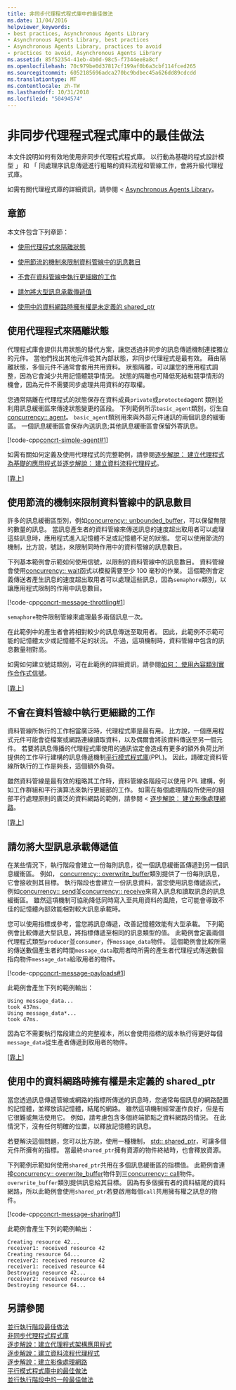 ```yaml
---
title: 非同步代理程式程式庫中的最佳做法
ms.date: 11/04/2016
helpviewer_keywords:
- best practices, Asynchronous Agents Library
- Asynchronous Agents Library, best practices
- Asynchronous Agents Library, practices to avoid
- practices to avoid, Asynchronous Agents Library
ms.assetid: 85f52354-41eb-4b0d-98c5-f7344ee8a8cf
ms.openlocfilehash: 70c979be0d37817cf199af0b6a3cbf114fced265
ms.sourcegitcommit: 6052185696adca270bc9bdbec45a626dd89cdcdd
ms.translationtype: MT
ms.contentlocale: zh-TW
ms.lasthandoff: 10/31/2018
ms.locfileid: "50494574"
---
```

# <a name="best-practices-in-the-asynchronous-agents-library"></a>非同步代理程式程式庫中的最佳做法

本文件說明如何有效地使用非同步代理程式程式庫。 以行動為基礎的程式設計模型 」 和 「 同處理序訊息傳遞進行粗略的資料流程和管線工作，會將升級代理程式庫。

如需有關代理程式庫的詳細資訊，請參閱 < [Asynchronous Agents Library](../../parallel/concrt/asynchronous-agents-library.md)。

##  <a name="top"></a> 章節

本文件包含下列章節：

- [使用代理程式來隔離狀態](#isolation)

- [使用節流的機制來限制資料管線中的訊息數目](#throttling)

- [不會在資料管線中執行更細緻的工作](#fine-grained)

- [請勿將大型訊息承載傳遞值](#large-payloads)

- [使用中的資料網路時擁有權是未定義的 shared_ptr](#ownership)

##  <a name="isolation"></a> 使用代理程式來隔離狀態

代理程式庫會提供共用狀態的替代方案，讓您透過非同步的訊息傳遞機制連接獨立的元件。 當他們找出其他元件從其內部狀態，非同步代理程式是最有效。 藉由隔離狀態，多個元件不通常會套用共用資料。 狀態隔離，可以讓您的應用程式調整，因為它會減少共用記憶體競爭情況。 狀態的隔離也可降低死結和競爭情形的機會，因為元件不需要同步處理共用資料的存取權。

您通常隔離在代理程式的狀態保存在資料成員`private`或`protected`agent 類別並利用訊息緩衝區來傳達狀態變更的區段。 下列範例所示`basic_agent`類別，衍生自[concurrency:: agent](../../parallel/concrt/reference/agent-class.md)。 `basic_agent`類別用來與外部元件通訊的兩個訊息的緩衝區。 一個訊息緩衝區會保存內送訊息;其他訊息緩衝區會保留外寄訊息。

[!code-cpp[concrt-simple-agent#1](../../parallel/concrt/codesnippet/cpp/best-practices-in-the-asynchronous-agents-library_1.cpp)]

如需有關如何定義及使用代理程式的完整範例，請參閱[逐步解說： 建立代理程式為基礎的應用程式](../../parallel/concrt/walkthrough-creating-an-agent-based-application.md)並[逐步解說： 建立資料流程代理程式](../../parallel/concrt/walkthrough-creating-a-dataflow-agent.md)。

[[靠上](#top)]

##  <a name="throttling"></a> 使用節流的機制來限制資料管線中的訊息數目

許多的訊息緩衝區型別，例如[concurrency:: unbounded_buffer](reference/unbounded-buffer-class.md)，可以保留無限的數量的訊息。 當訊息產生者的資料管線來傳送訊息的速度超出取用者可以處理這些訊息時，應用程式進入記憶體不足或記憶體不足的狀態。 您可以使用節流的機制，比方說，號誌，來限制同時作用中的資料管線的訊息數目。

下列基本範例會示範如何使用信號，以限制的資料管線中的訊息數目。 資料管線會使用[concurrency:: wait](reference/concurrency-namespace-functions.md#wait)函式以模擬需要至少 100 毫秒的作業。 這個範例會定義傳送者產生訊息的速度超出取用者可以處理這些訊息，因為`semaphore`類別，以讓應用程式限制的作用中訊息數目。

[!code-cpp[concrt-message-throttling#1](../../parallel/concrt/codesnippet/cpp/best-practices-in-the-asynchronous-agents-library_2.cpp)]

`semaphore`物件限制管線來處理最多兩個訊息一次。

在此範例中的產生者會將相對較少的訊息傳送至取用者。 因此，此範例不示範可能的記憶體太少或記憶體不足的狀況。 不過，這項機制時，資料管線中包含的訊息數量相對高。

如需如何建立號誌類別，可在此範例的詳細資訊，請參閱[如何： 使用內容類別實作合作式信號](../../parallel/concrt/how-to-use-the-context-class-to-implement-a-cooperative-semaphore.md)。

[[靠上](#top)]

##  <a name="fine-grained"></a> 不會在資料管線中執行更細緻的工作

資料管線所執行的工作相當廣泛時，代理程式庫是最有用。 比方說，一個應用程式元件可能會從檔案或網路連線讀取資料，以及偶爾會將該資料傳送至另一個元件。 若要將訊息傳播的代理程式庫使用的通訊協定會造成有更多的額外負荷比所提供的工作平行建構的訊息傳遞機制[平行模式程式庫](../../parallel/concrt/parallel-patterns-library-ppl.md)(PPL)。 因此，請確定資料管線所執行的工作是夠長，這個額外負荷。

雖然資料管線是最有效的粗略其工作時，資料管線各階段可以使用 PPL 建構，例如工作群組和平行演算法來執行更細部的工作。 如需在每個處理階段所使用的細部平行處理原則的廣泛的資料網路的範例，請參閱 <<c0> [ 逐步解說： 建立影像處理網路](../../parallel/concrt/walkthrough-creating-an-image-processing-network.md)。

[[靠上](#top)]

##  <a name="large-payloads"></a> 請勿將大型訊息承載傳遞值

在某些情況下，執行階段會建立一份每則訊息，從一個訊息緩衝區傳遞到另一個訊息緩衝區。 例如， [concurrency:: overwrite_buffer](../../parallel/concrt/reference/overwrite-buffer-class.md)類別提供了一份每則訊息，它會接收到其目標。 執行階段也會建立一份訊息資料，當您使用訊息傳遞函式，例如[concurrency:: send](reference/concurrency-namespace-functions.md#send)並[concurrency:: receive](reference/concurrency-namespace-functions.md#receive)來寫入訊息和讀取訊息的訊息緩衝區。 雖然這項機制可協助降低同時寫入至共用資料的風險，它可能會導致不佳的記憶體內部效能相對較大訊息承載時。

您可以使用指標或參考，當您將訊息傳遞，改善記憶體效能有大型承載。 下列範例會比較傳遞大型訊息，將指標傳遞至相同的訊息類型的值。 此範例會定義兩個代理程式類型`producer`並`consumer`，作`message_data`物件。 這個範例會比較所需的傳送數個產生者的時間`message_data`取用者時所需的產生者代理程式傳送數個指向物件`message_data`給取用者的物件。

[!code-cpp[concrt-message-payloads#1](../../parallel/concrt/codesnippet/cpp/best-practices-in-the-asynchronous-agents-library_3.cpp)]

此範例會產生下列的範例輸出：

```Output
Using message_data...
took 437ms.
Using message_data*...
took 47ms.
```

因為它不需要執行階段建立的完整複本，所以會使用指標的版本執行得更好每個`message_data`從生產者傳遞到取用者的物件。

[[靠上](#top)]

##  <a name="ownership"></a> 使用中的資料網路時擁有權是未定義的 shared_ptr

當您透過訊息傳遞管線或網路的指標所傳送的訊息時，您通常每個訊息的網路配置的記憶體，並釋放該記憶體，結尾的網路。 雖然這項機制經常運作良好，但是有它很難或無法使用它。 例如，請考慮包含多個終端節點之資料網路的情況。 在此情況下，沒有任何明確的位置，以釋放記憶體的訊息。

若要解決這個問題，您可以比方說，使用一種機制， [std:: shared_ptr](../../standard-library/shared-ptr-class.md)，可讓多個元件所擁有的指標。 當最終`shared_ptr`擁有資源的物件終結時，也會釋放資源。

下列範例示範如何使用`shared_ptr`共用在多個訊息緩衝區的指標值。 此範例會連接[concurrency:: overwrite_buffer](../../parallel/concrt/reference/overwrite-buffer-class.md)物件到三[concurrency:: call](../../parallel/concrt/reference/call-class.md)物件。 `overwrite_buffer`類別提供訊息給其目標。 因為有多個擁有者的資料結尾的資料網路，所以此範例會使用`shared_ptr`若要啟用每個`call`共用擁有權之訊息的物件。

[!code-cpp[concrt-message-sharing#1](../../parallel/concrt/codesnippet/cpp/best-practices-in-the-asynchronous-agents-library_4.cpp)]

此範例會產生下列的範例輸出：

```Output
Creating resource 42...
receiver1: received resource 42
Creating resource 64...
receiver2: received resource 42
receiver1: received resource 64
Destroying resource 42...
receiver2: received resource 64
Destroying resource 64...
```

## <a name="see-also"></a>另請參閱

[並行執行階段最佳做法](../../parallel/concrt/concurrency-runtime-best-practices.md)<br/>
[非同步代理程式程式庫](../../parallel/concrt/asynchronous-agents-library.md)<br/>
[逐步解說：建立代理程式架構應用程式](../../parallel/concrt/walkthrough-creating-an-agent-based-application.md)<br/>
[逐步解說：建立資料流程代理程式](../../parallel/concrt/walkthrough-creating-a-dataflow-agent.md)<br/>
[逐步解說：建立影像處理網路](../../parallel/concrt/walkthrough-creating-an-image-processing-network.md)<br/>
[平行模式程式庫中的最佳做法](../../parallel/concrt/best-practices-in-the-parallel-patterns-library.md)<br/>
[並行執行階段中的一般最佳做法](../../parallel/concrt/general-best-practices-in-the-concurrency-runtime.md)

